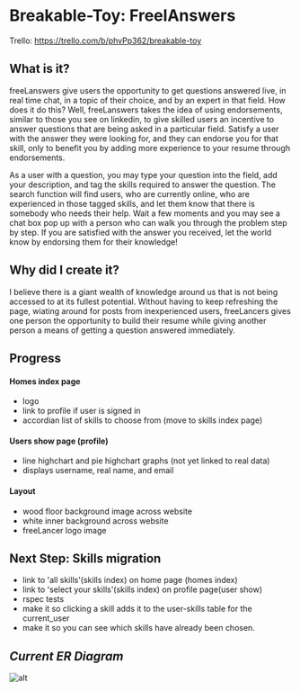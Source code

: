 # Breakable-Toy: FreelAnswers
Trello: https://trello.com/b/phvPp362/breakable-toy

## What is it?
freeLanswers give users the opportunity to get questions answered live, in real time chat, in a topic of their choice, and by an expert in that field. How does it do this? Well, freeLanswers takes the idea of using endorsements, similar to those you see on linkedin, to give skilled users an incentive to answer questions that are being asked in a particular field. Satisfy a user with the answer they were looking for, and they can endorse you for that skill, only to benefit you by adding more experience to your resume through endorsements.

As a user with a question, you may type your question into the field, add your description, and tag the skills required to answer the question. The search function will find users, who are currently online, who are experienced in those tagged skills, and let them know that there is somebody who needs their help. Wait a few moments and you may see a chat box pop up with a person who can walk you through the problem step by step. If you are satisfied with the answer you received, let the world know by endorsing them for their knowledge!

## Why did I create it?
I believe there is a giant wealth of knowledge around us that is not being accessed to at its fullest potential. Without having to keep refreshing the page, wiating around for posts from inexperienced users, freeLancers gives one person the opportunity to build their resume while giving another person a means of getting a question answered immediately.

## Progress
#### Homes index page
- logo
- link to profile if user is signed in
- accordian list of skills to choose from (move to skills index page)

#### Users show page (profile)
- line highchart and pie highchart graphs (not yet linked to real data)
- displays username, real name, and email

#### Layout
- wood floor background image across website
- white inner background across website
- freeLancer logo image

## Next Step: Skills migration
- link to 'all skills'(skills index) on home page (homes index)
- link to 'select your skills'(skills index) on profile page(user show)
- rspec tests
- make it so clicking a skill adds it to the user-skills table for the current_user
- make it so you can see which skills have already been chosen.

## _Current ER Diagram_
![alt](http://i.imgur.com/2K6eoij.png)
